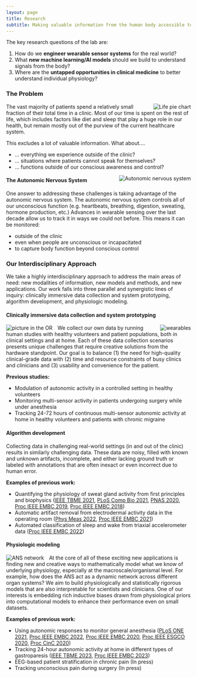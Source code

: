 ```yaml
---
layout: page
title: Research
subtitle: Making valuable information from the human body accessible to healthcare
---
```


The key research questions of the lab are: 

1. How do we **engineer wearable sensor systems** for the real world?
2. What **new machine learning/AI models** should we build to understand signals from the body?
3. Where are the **untapped opportunities in clinical medicine** to better understand individual physiology?

### The Problem

<img src="/assets/img/life_pie_chart.png"
 style="float: right; margin-left: 1em;"
srcset="/assets/img/life_pie_chart.png 2098w"
sizes="(min-width: 1501px) calc(23vw - 20px), ((min-width: 1101px) and (max-width: 1500px)) calc(33vw - 20px), ((min-width: 651px) and (max-width: 1100px)) calc(65vw - 20px), ((min-width: 300px) and (max-width: 650px)) calc(80vw - 20px), 150px"
alt="Life pie chart">

The vast majority of patients spend a relatively small fraction of their total time in a clinic. Most of our time is spent on the rest of life, which includes factors like diet and sleep that play a huge role in our health, but remain mostly out of the purview of the current healthcare system.

This excludes a lot of valuable information. What about....
- ... everything we experience outside of the clinic?
- ... situations where patients cannot speak for themselves? 
- ... functions outside of our conscious awareness and control?

<img src="/assets/img/ANS_overview.jpg"
style="float: right; margin-left: 2em;"
srcset="/assets/img/ANS_overview.jpg 1083w"
sizes="(min-width: 1501px) calc(10vw - 20px), ((min-width: 1101px) and (max-width: 1500px)) calc(20vw - 20px), ((min-width: 651px) and (max-width: 1100px)) calc(30vw - 20px), ((min-width: 300px) and (max-width: 650px)) calc(45vw - 20px), 150px"
alt="Autonomic nervous system">

#### The Autonomic Nervous System 

One answer to addressing these challenges is taking advantage of the autonomic nervous system. The autonomic nervous system controls all of our unconscious function (e.g. heartbeats, breathing, digestion, sweating, hormone production, etc.) Advances in wearable sensing over the last decade allow us to track it in ways we could not before. This means it can be monitored:
- outside of the clinic
- even when people are unconscious or incapacitated
- to capture body function beyond conscious control

### Our Interdisciplinary Approach

We take a highly interdisciplinary approach to address the main areas of need: new modalities of information, new models and methods, and new applications. Our work falls into three parallel and synergistic lines of inquiry: clinically immersive data collection and system prototyping, algorithm development, and physiologic modeling. 

#### Clinically immersive data collection and system prototyping
<img src="/assets/img/wearables.jpg"
style="float: right; margin-left: 1em;"
srcset="/assets/img/wearables.jpg 970w"
sizes="(min-width: 1501px) calc(7vw - 20px), ((min-width: 1101px) and (max-width: 1500px)) calc(11vw - 20px), ((min-width: 651px) and (max-width: 1100px)) calc(30vw - 20px), ((min-width: 300px) and (max-width: 650px)) calc(37vw - 20px), 150px"
alt="wearables">

<img src="/assets/img/OR_elayne.jpg"
style="float: left; margin-right: 1em;"
srcset="/assets/img/OR_elayne.jpg 1512w"
sizes="(min-width: 1501px) calc(10vw - 20px), ((min-width: 1101px) and (max-width: 1500px)) calc(15vw - 20px), ((min-width: 651px) and (max-width: 1100px)) calc(30vw - 20px), ((min-width: 300px) and (max-width: 650px)) calc(40vw - 20px), 150px"
alt="picture in the OR">

We collect our own data by running human studies with healthy volunteers and patient populations, both in clinical settings and at home. Each of these data collection scenarios presents unique challenges that require creative solutions from the hardware standpoint. Our goal is to balance (1) the need for high-quality clinical-grade data with (2) time and resource constraints of busy clinics and clinicians and (3) usability and convenience for the patient.  

**Previous studies:**
- Modulation of autonomic activity in a controlled setting in healthy volunteers
- Monitoring multi-sensor activity in patients undergoing surgery while under anesthesia
- Tracking 24-72 hours of continuous multi-sensor autonomic activity at home in healthy volunteers and patients with chronic migraine

#### Algorithm development

Collecting data in challenging real-world settings (in and out of the clinic) results in similarly challenging data. These data are noisy, filled with known and unknown artifacts, incomplete, and either lacking ground truth or labeled with annotations that are often inexact or even incorrect due to human error.  

**Examples of previous work:**
- Quantifying the physiology of sweat gland activity from first principles and biophysics ([IEEE TBME 2021](https://doi.org/10.1109/TBME.2021.3071366), [PLoS Comp Bio 2021](https://doi.org/10.1371/journal.pcbi.1009099), [PNAS 2020](https://doi.org/10.1073/pnas.2004403117), [Proc IEEE EMBC 2019](https://doi.org/10.1109/EMBC.2019.8857757), [Proc IEEE EMBC 2018](https://doi.org/10.1109/EMBC.2018.8512211))
- Automatic artifact removal from electrodermal activity data in the operating room ([Phys Meas 2022](https://doi.org/10.1088/1361-6579/ac92bd), [Proc IEEE EMBC 2021](https://doi.org/10.1109/EMBC46164.2021.9630535))
- Automated classification of sleep and wake from triaxial accelerometer data ([Proc IEEE EMBC 2022](https://doi.org/10.1109/EMBC48229.2022.9871823))

#### Physiologic modeling

<img src="/assets/img/ANS_network.jpg"
style="float: left; margin-right: 1em;"
srcset="/assets/img/ANS_network.jpg 502w"
sizes="(min-width: 1501px) calc(9vw - 20px), ((min-width: 1101px) and (max-width: 1500px)) calc(21vw - 20px), ((min-width: 651px) and (max-width: 1100px)) calc(36vw - 20px), ((min-width: 300px) and (max-width: 650px)) calc(46vw - 20px), 150px"
alt="ANS network">

At the core of all of these exciting new applications is finding new and creative ways to mathematically model what we know of underlying physiology, especially at the macroscale/organismal level. For example, how does the ANS act as a dynamic network across different organ systems? We aim to build physiologically and statistically rigorous models that are also interpretable for scientists and clinicians. One of our interests is embedding rich inductive biases drawn from physiological priors into computational models to enhance their performance even on small datasets.
 
**Examples of previous work:**
- Using autonomic responses to monitor general anesthesia ([PLoS ONE 2021](https://doi.org/10.1371/journal.pone.0254053), [Proc IEEE EMBC 2022](https://doi.org/10.1109/EMBC48229.2022.9871080), [Proc IEEE EMBC 2020](https://doi.org/10.1109/EMBC44109.2020.9175366), [Proc IEEE ESGCO 2020](https://doi.org/10.1109/ESGCO49734.2020.9158139), [Proc CinC 2020](https://doi.org/10.22489/CinC.2020.290))
- Tracking 24-hour autonomic activity at home in different types of gastroparesis ([IEEE TBME 2023](https://doi.org/10.1109/TBME.2023.3285491), [Proc IEEE EMBC 2023](https://arinex.com.au/EMBC/pdf/full-paper_709.pdf))
- EEG-based patient stratification in chronic pain (In press)
- Tracking unconscious pain during surgery (In press)



